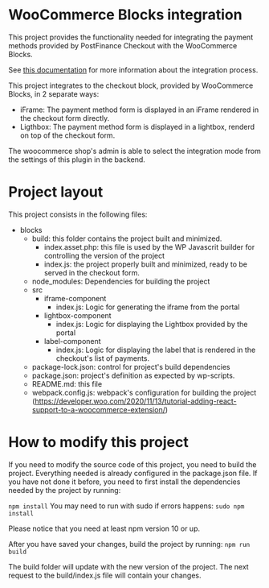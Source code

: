 WooCommerce Blocks integration
==============================

This project provides the functionality needed for integrating the payment methods provided 
by PostFinance Checkout with the WooCommerce Blocks.

See [this documentation](https://github.com/woocommerce/woocommerce/tree/trunk/plugins/woocommerce-blocks/docs/) for more information about the integration process.

This project integrates to the checkout block, provided by WooCommerce Blocks, in 2 separate ways:
- iFrame: The payment method form is displayed in an iFrame rendered in the checkout form directly.
- Ligthbox: The payment method form is displayed in a lightbox, renderd on top of the checkout form.

The woocommerce shop's admin is able to select the integration mode from the settings of this plugin
in the backend.

Project layout
==============
This project consists in the following files:

- blocks
  - build: this folder contains the project built and minimized.
    - index.asset.php: this file is used by the WP Javascrit builder for controlling the version of the project
    - index.js: the project properly built and minimized, ready to be served in the checkout form.
  - node_modules: Dependencies for building the project
  - src
    - iframe-component
      - index.js: Logic for generating the iframe from the portal
    - lightbox-component
      - index.js: Logic for displaying the Lightbox provided by the portal
    - label-component
      - index.js: Logic for displaying the label that is rendered in the checkout's list of payments.
  - package-lock.json: control for project's build dependencies
  - package.json: project's definition as expected by wp-scripts.
  - README.md: this file
  - webpack.config.js: webpack's configuration for building the project (https://developer.woo.com/2020/11/13/tutorial-adding-react-support-to-a-woocommerce-extension/)


How to modify this project
==========================

If you need to modify the source code of this project, you need to build the project. Everything needed is already configured in the package.json file.
If you have not done it before, you need to first install the dependencies needed by the project by running:

`npm install`
You may need to run with sudo if errors happens: `sudo npm install`

Please notice that you need at least npm version 10 or up.

After you have saved your changes, build the project by running:
`npm run build`

The build folder will update with the new version of the project. The next request to the build/index.js file will contain your changes.
